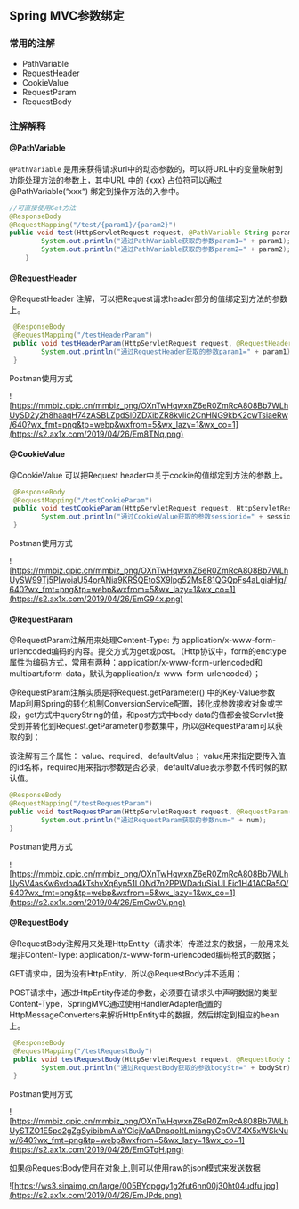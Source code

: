 ## Spring MVC参数绑定

### 常用的注解

+ PathVariable 
+ RequestHeader 
+ CookieValue 
+ RequestParam
+ RequestBody



### 注解解释

#### @PathVariable

`@PathVariable` 是用来获得请求url中的动态参数的，可以将URL中的变量映射到功能处理方法的参数上，其中URL 中的 {xxx} 占位符可以通过@PathVariable(“xxx“) 绑定到操作方法的入参中。

```java
//可直接使用Get方法
@ResponseBody
@RequestMapping("/test/{param1}/{param2}")
public void test(HttpServletRequest request, @PathVariable String param1, @PathVariable String param2) {
        System.out.println("通过PathVariable获取的参数param1=" + param1);
        System.out.println("通过PathVariable获取的参数param2=" + param2);
    }
```



#### @RequestHeader 

@RequestHeader 注解，可以把Request请求header部分的值绑定到方法的参数上。

```java
 @ResponseBody
 @RequestMapping("/testHeaderParam")
 public void testHeaderParam(HttpServletRequest request, @RequestHeader String param1) {
        System.out.println("通过RequestHeader获取的参数param1=" + param1);
 }
```

Postman使用方式

![https://mmbiz.qpic.cn/mmbiz_png/OXnTwHqwxnZ6eR0ZmRcA808Bb7WLhUySD2y2h8haaqH74zASBLZpdSl0ZDXibZR8kvIic2CnHNG9kbK2cwTsiaeRw/640?wx_fmt=png&tp=webp&wxfrom=5&wx_lazy=1&wx_co=1](https://s2.ax1x.com/2019/04/26/Em8TNq.png)



#### @CookieValue 

@CookieValue 可以把Request header中关于cookie的值绑定到方法的参数上。

```java
 @ResponseBody
 @RequestMapping("/testCookieParam")
 public void testCookieParam(HttpServletRequest request, HttpServletResponse response, @CookieValue String sessionid) {
        System.out.println("通过CookieValue获取的参数sessionid=" + sessionid);
 }
```

Postman使用方式

![https://mmbiz.qpic.cn/mmbiz_png/OXnTwHqwxnZ6eR0ZmRcA808Bb7WLhUySW99Tj5PlwoiaU54orANia9KRSQEtoSX9lpg52MsE81QGQpFs4aLgiaHjg/640?wx_fmt=png&tp=webp&wxfrom=5&wx_lazy=1&wx_co=1](https://s2.ax1x.com/2019/04/26/EmG94x.png)



#### @RequestParam

@RequestParam注解用来处理Content-Type: 为 application/x-www-form-urlencoded编码的内容。提交方式为get或post。（Http协议中，form的enctype属性为编码方式，常用有两种：application/x-www-form-urlencoded和multipart/form-data，默认为application/x-www-form-urlencoded）；

@RequestParam注解实质是将Request.getParameter() 中的Key-Value参数Map利用Spring的转化机制ConversionService配置，转化成参数接收对象或字段，get方式中queryString的值，和post方式中body data的值都会被Servlet接受到并转化到Request.getParameter()参数集中，所以@RequestParam可以获取的到；

该注解有三个属性： value、required、defaultValue； value用来指定要传入值的id名称，required用来指示参数是否必录，defaultValue表示参数不传时候的默认值。

```java
@ResponseBody
@RequestMapping("/testRequestParam")
public void testRequestParam(HttpServletRequest request, @RequestParam(value = "num", required = true, defaultValue = "0") int num) {
        System.out.println("通过RequestParam获取的参数num=" + num);
}
```

Postman使用方式

![https://mmbiz.qpic.cn/mmbiz_png/OXnTwHqwxnZ6eR0ZmRcA808Bb7WLhUySV4asKw6vdoa4kTshvXq6yp51LONd7n2PPWDaduSiaULEic1H41ACRa5Q/640?wx_fmt=png&tp=webp&wxfrom=5&wx_lazy=1&wx_co=1](https://s2.ax1x.com/2019/04/26/EmGwGV.png)



#### @RequestBody

@RequestBody注解用来处理HttpEntity（请求体）传递过来的数据，一般用来处理非Content-Type: application/x-www-form-urlencoded编码格式的数据；

GET请求中，因为没有HttpEntity，所以@RequestBody并不适用；

POST请求中，通过HttpEntity传递的参数，必须要在请求头中声明数据的类型Content-Type，SpringMVC通过使用HandlerAdapter配置的HttpMessageConverters来解析HttpEntity中的数据，然后绑定到相应的bean上。

```java
 @ResponseBody
 @RequestMapping("/testRequestBody")
 public void testRequestBody(HttpServletRequest request, @RequestBody String bodyStr){
        System.out.println("通过RequestBody获取的参数bodyStr=" + bodyStr);
 }
```

Postman使用方式

![https://mmbiz.qpic.cn/mmbiz_png/OXnTwHqwxnZ6eR0ZmRcA808Bb7WLhUySTZO1E5po2gZgSyibibmAiaYCicjVaADnsqoItLmiangyGpOVZ4X5xWSkNuw/640?wx_fmt=png&tp=webp&wxfrom=5&wx_lazy=1&wx_co=1](https://s2.ax1x.com/2019/04/26/EmGTqH.png)

如果@RequestBody使用在对象上,则可以使用raw的json模式来发送数据

![https://ws3.sinaimg.cn/large/005BYqpggy1g2fut6nn00j30ht04udfu.jpg](https://s2.ax1x.com/2019/04/26/EmJPds.png)